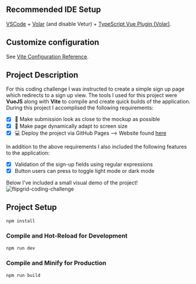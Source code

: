 ## Recommended IDE Setup

[VSCode](https://code.visualstudio.com/) + [Volar](https://marketplace.visualstudio.com/items?itemName=johnsoncodehk.volar) (and disable Vetur) + [TypeScript Vue Plugin (Volar)](https://marketplace.visualstudio.com/items?itemName=johnsoncodehk.vscode-typescript-vue-plugin).

## Customize configuration

See [Vite Configuration Reference](https://vitejs.dev/config/).

## Project Description

For this coding challenge I was instructed to create a simple sign up page which redirects to a sign up view. The tools I used for this project were **VueJS** along with **Vite** to compile and create quick builds of the application. During this project I accomplised the following requirements:

- [x] 🎨 Make submission look as close to the mockup as possible
- [x] 📱 Make page dynamically adapt to screen size
- [x] 💻 Deploy the project via GitHub Pages --> Website found [here](https://rileychampion.github.io/flipgrid-code-challenge/)

In addition to the above requirements I also included the following features to the application:
- [x] Validation of the sign-up fields using regular expressions
- [x] Button users can press to toggle light mode or dark mode

Below I've included a small visual demo of the project!
![flipgrid-coding-challenge](https://user-images.githubusercontent.com/47626030/156867009-e215a8fa-7424-49d4-984d-66b343d56d81.gif)

## Project Setup

```sh
npm install
```

### Compile and Hot-Reload for Development

```sh
npm run dev
```

### Compile and Minify for Production

```sh
npm run build
```
